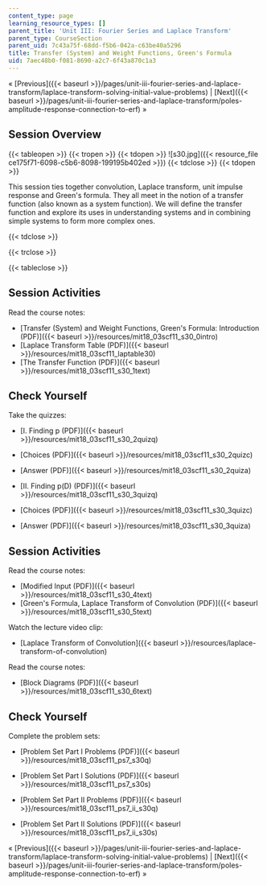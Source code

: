 ```yaml
---
content_type: page
learning_resource_types: []
parent_title: 'Unit III: Fourier Series and Laplace Transform'
parent_type: CourseSection
parent_uid: 7c43a75f-68dd-f5b6-042a-c63be40a5296
title: Transfer (System) and Weight Functions, Green's Formula
uid: 7aec48b0-f081-8690-a2c7-6f43a870c1a3
---
```


« [Previous]({{< baseurl >}}/pages/unit-iii-fourier-series-and-laplace-transform/laplace-transform-solving-initial-value-problems) | [Next]({{< baseurl >}}/pages/unit-iii-fourier-series-and-laplace-transform/poles-amplitude-response-connection-to-erf) »

Session Overview
----------------

{{< tableopen >}}
{{< tropen >}}
{{< tdopen >}}
![s30.jpg]({{< resource_file ce175f71-6098-c5b6-8098-199195b402ed >}})
{{< tdclose >}}
{{< tdopen >}}


This session ties together convolution, Laplace transform, unit impulse response and Green's formula. They all meet in the notion of a transfer function (also known as a system function). We will define the transfer function and explore its uses in understanding systems and in combining simple systems to form more complex ones.


{{< tdclose >}}

{{< trclose >}}

{{< tableclose >}}

Session Activities
------------------

Read the course notes:

*   [Transfer (System) and Weight Functions, Green's Formula: Introduction (PDF)]({{< baseurl >}}/resources/mit18_03scf11_s30_0intro)
*   [Laplace Transform Table (PDF)]({{< baseurl >}}/resources/mit18_03scf11_laptable30)
*   [The Transfer Function (PDF)]({{< baseurl >}}/resources/mit18_03scf11_s30_1text)

Check Yourself
--------------

Take the quizzes:

*   [I. Finding p (PDF)]({{< baseurl >}}/resources/mit18_03scf11_s30_2quizq)
*   [Choices (PDF)]({{< baseurl >}}/resources/mit18_03scf11_s30_2quizc)
*   [Answer (PDF)]({{< baseurl >}}/resources/mit18_03scf11_s30_2quiza)
  
*   [II. Finding p(D) (PDF)]({{< baseurl >}}/resources/mit18_03scf11_s30_3quizq)
*   [Choices (PDF)]({{< baseurl >}}/resources/mit18_03scf11_s30_3quizc)
*   [Answer (PDF)]({{< baseurl >}}/resources/mit18_03scf11_s30_3quiza)

Session Activities
------------------

Read the course notes:

*   [Modified Input (PDF)]({{< baseurl >}}/resources/mit18_03scf11_s30_4text)
*   [Green's Formula, Laplace Transform of Convolution (PDF)]({{< baseurl >}}/resources/mit18_03scf11_s30_5text)

Watch the lecture video clip:

*   [Laplace Transform of Convolution]({{< baseurl >}}/resources/laplace-transform-of-convolution)

Read the course notes:

*   [Block Diagrams (PDF)]({{< baseurl >}}/resources/mit18_03scf11_s30_6text)

Check Yourself
--------------

Complete the problem sets:

*   [Problem Set Part I Problems (PDF)]({{< baseurl >}}/resources/mit18_03scf11_ps7_s30q)
*   [Problem Set Part I Solutions (PDF)]({{< baseurl >}}/resources/mit18_03scf11_ps7_s30s)
  
*   [Problem Set Part II Problems (PDF)]({{< baseurl >}}/resources/mit18_03scf11_ps7_ii_s30q)
*   [Problem Set Part II Solutions (PDF)]({{< baseurl >}}/resources/mit18_03scf11_ps7_ii_s30s)

« [Previous]({{< baseurl >}}/pages/unit-iii-fourier-series-and-laplace-transform/laplace-transform-solving-initial-value-problems) | [Next]({{< baseurl >}}/pages/unit-iii-fourier-series-and-laplace-transform/poles-amplitude-response-connection-to-erf) »